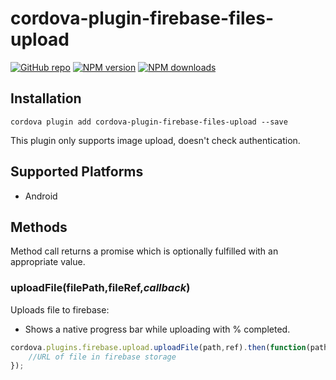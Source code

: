 # cordova-plugin-firebase-files-upload

[![GitHub repo](https://img.shields.io/badge/GitHub-Repository-blue)](https://github.com/<your-username>/<your-repo-name>)
[![NPM version](https://img.shields.io/npm/v/cordova-plugin-firebase-files-upload.svg)](https://www.npmjs.com/package/cordova-plugin-firebase-files-upload)
[![NPM downloads](https://img.shields.io/npm/dm/cordova-plugin-firebase-files-upload.svg)](https://www.npmjs.com/package/cordova-plugin-firebase-files-upload)


## Installation

    cordova plugin add cordova-plugin-firebase-files-upload --save


This plugin only supports image upload, doesn't check authentication.

## Supported Platforms

- Android

## Methods
Method call returns a promise which is optionally fulfilled with an appropriate value.

### uploadFile(filePath,fileRef,_callback_)
Uploads file to firebase:
* Shows a native progress bar while uploading with % completed.

```js
cordova.plugins.firebase.upload.uploadFile(path,ref).then(function(path){
    //URL of file in firebase storage
});
```
